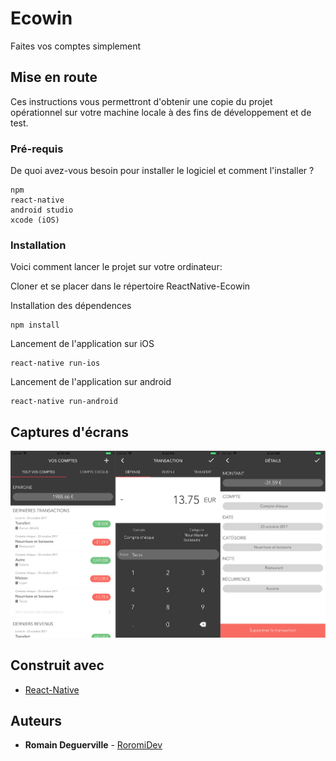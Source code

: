 # Ecowin

Faites vos comptes simplement

## Mise en route

Ces instructions vous permettront d'obtenir une copie du projet opérationnel sur votre machine locale à des fins de développement et de test.

### Pré-requis

De quoi avez-vous besoin pour installer le logiciel et comment l'installer ?

```
npm
react-native
android studio
xcode (iOS)
```

### Installation

Voici comment lancer le projet sur votre ordinateur:

Cloner et se placer dans le répertoire ReactNative-Ecowin

Installation des dépendences
```
npm install
```

Lancement de l'application sur iOS

```
react-native run-ios
```

Lancement de l'application sur android

```
react-native run-android
```

## Captures d'écrans

![Screenshot](screenshots/screen.png)

## Construit avec

* [React-Native](https://facebook.github.io/react-native/)


## Auteurs

* **Romain Deguerville** - [RoromiDev](https://github.com/RoromiDev)
